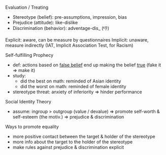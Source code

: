 
Evaluation / Treating
- Stereotype (belief): pre-assumptions, impression, bias
- Prejudice (attitude): like-dislike
- Discrimination (behavior): adventage-dis_ (👎)

Explicit: aware, can be measure by questionnaires
Implicit: unaware, measure indirectly
  (IAT, Implicit Association Test, for Racism)


Self-fulfilling Prophecy
- def:
    actions based on <u>false belief</u> end up 
    making the belief <u>true</u>  (fake it => make it)
- study:
	- did the best on math: reminded of Asian identity
	- did the worst on math: reminded of female identity
- stereotype threat:
    anxiety of inferiority => hinder performance

Social Identity Theory
- assume:
    ingroup > outgroup (value / devalue)
    => promote self-worth & self-esteem (the motiv.)
    => prejudice & discrimination


Ways to promote equality
- more positive contact between 
  the target & holder of the stereotype
- more info about the target 
  to the holder of the stereotype
- make rules against prejudice & discrimination explicit
